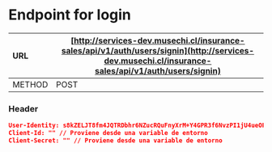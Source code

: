 # Endpoint for login


| URL    | [http://services-dev.musechi.cl/insurance-sales/api/v1/auth/users/signin](http://services-dev.musechi.cl/insurance-sales/api/v1/auth/users/signin) |
| :------- | ---------------------------------------------------------------------------------------------------------------------------------------------------- |
| METHOD | POST                                                                                                                                               |

### Header

```json
User-Identity: s8kZELJT8fm4JQTRDbhr6NZucRQuFnyXrM+Y4GPR3f6NvzPI1jU4ueOP07XI1YWHPnNBGey0d50oVbLmjC3Mjcol // No sabemos de donde viene
Client-Id: "" // Proviene desde una variable de entorno
Client-Secret: "" // Proviene desde una variable de entorno
```

